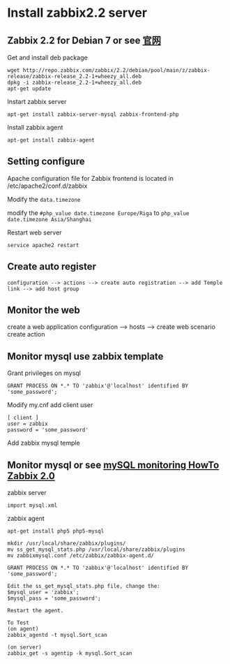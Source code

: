 # Install zabbix2.2 server

## Zabbix 2.2 for Debian 7 or see [官网][0]

Get and install deb package 

    wget http://repo.zabbix.com/zabbix/2.2/debian/pool/main/z/zabbix-release/zabbix-release_2.2-1+wheezy_all.deb
    dpkg -i zabbix-release_2.2-1+wheezy_all.deb
    apt-get update 

Instart zabbix server

    apt-get install zabbix-server-mysql zabbix-frontend-php 

Install zabbix agent 

    apt-get install zabbix-agent  

## Setting configure

Apache configuration file for Zabbix frontend is located in /etc/apache2/conf.d/zabbix   

Modify the `data.timezone`

modify the `#php_value date.timezone Europe/Riga` to `php_value date.timezone Asia/Shanghai`
    
Restart web server

    service apache2 restart 
    
## Create auto register

    configuration --> actions --> create auto registration --> add Temple link --> add host group 
    
## Monitor the web 

   create a web application
   configuration --> hosts --> create web scenario 
   create action
   
## Monitor mysql use zabbix template
Grant privileges on mysql

    GRANT PROCESS ON *.* TO 'zabbix'@'localhost' identified BY 'some_password';
    
Modify my.cnf add client user 

    [ client ]
    user = zabbix
    password = 'some_password'
    
Add zabbix mysql temple 

## Monitor mysql or see [mySQL monitoring HowTo Zabbix 2.0][1]
zabbix server
    
    import mysql.xml
    
zabbix agent 

    apt-get install php5 php5-mysql 

    mkdir /usr/local/share/zabbix/plugins/
    mv ss_get_mysql_stats.php /usr/local/share/zabbix/plugins
    mv zabbixmysql.conf /etc/zabbix/zabbix-agent.d/
        
    GRANT PROCESS ON *.* TO 'zabbix'@'localhost' identified BY 'some_password';
    
    Edit the ss_get_mysql_stats.php file, change the:
    $mysql_user = 'zabbix';
    $mysql_pass = 'some_password';
    
    Restart the agent.  
    
    To Test
    (on agent)
    zabbix_agentd -t mysql.Sort_scan
    
    (on server)
    zabbix_get -s agentip -k mysql.Sort_scan 
    
[0]:(https://www.zabbix.com/documentation/2.2/manual/installation/install_from_packages)
[1]:(https://www.zabbix.com/forum/showthread.php?t=26503)
